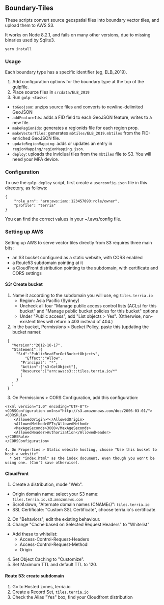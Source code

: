 ## Boundary-Tiles

These scripts convert source geospatial files into boundary vector tiles, and upload them to AWS S3.

It works on Node 8.2.1, and fails on many other versions, due to missing binaries used by Sqlite3.


```
yarn install
```

### Usage

Each boundary type has a specific identifier (eg, ELB_2019).

1. Add configuration options for the boundary type at the top of the gulpfile.
2. Place source files in `srcdata/ELB_2019`
3. Run `gulp <task>`:

* `toGeojson`: unzips source files and converts to newline-delimited GeoJSON
* `addFeatureIds`: adds a FID field to each GeoJSON feature, writes to a new file.
* `makeRegionIds`: generates a regionids file for each region prop.
* `makeVectorTiles`: generates `mbtiles/ELB_2019.mbtiles` from the FID-enriched GeoJSON file.
* `updateRegionMapping`: adds or updates an entry in `regionMapping/regionMapping.json`.
* `deploy`: uploads the invidiual tiles from the `mbtiles` file to S3. You will need your MFA device.

### Configuration

To use the `gulp deploy` script, first create a `userconfig.json` file in this directory, as follows:

```
{
    "role_arn": "arn:aws:iam::123457890:role/owner",
    "profile": "terria"
}
```

You can find the correct values in your ~/.aws/config file.


### Setting up AWS

Setting up AWS to serve vector tiles directly from S3 requires three main bits: 

* an S3 bucket configured as a static website, with CORS enabled
* a Route53 subdomain pointing at it
* a CloudFront distribution pointing to the subdomain, with certificate and CORS settings


#### S3: Create bucket

1. Name it according to the subdomain you will use, eg `tiles.terria.io`
   * Region: Asia Pacific (Sydney)
   * Uncheck all four "Manage public access control lists (ACLs) for this bucket" and "Manage public bucket policies for this bucket" options
   * Under "Public access", add "List objects > Yes". (Otherwise, non-existent tiles will return a 403 instead of 404.)
2. In the bucket, Permissions > Bucket Policy, paste this (updating the bucket name):

```
 {
   "Version":"2012-10-17",
   "Statement":[{
     "Sid":"PublicReadForGetBucketObjects",
         "Effect":"Allow",
       "Principal": "*",
       "Action":["s3:GetObject"],
       "Resource":["arn:aws:s3:::tiles.terria.io/*"
       ]
     }
   ]
 }
```
3. On Permissions > CORS Configuration, add this configuration:

```
<?xml version="1.0" encoding="UTF-8"?>
<CORSConfiguration xmlns="http://s3.amazonaws.com/doc/2006-03-01/">
<CORSRule>
    <AllowedOrigin>*</AllowedOrigin>
    <AllowedMethod>GET</AllowedMethod>
    <MaxAgeSeconds>3000</MaxAgeSeconds>
    <AllowedHeader>Authorization</AllowedHeader>
</CORSRule>
</CORSConfiguration>

4. On Properties > Static website hosting, choose "Use this bucket to host a website"
  * Set "index.html" as the index document, even though you won't be using one. (Can't save otherwise).

```

#### CloudFront

1. Create a distribution, mode "Web".
  *  Origin domain name: select your S3 name: `tiles.terria.io.s3.amazonaws.com`
  * Scroll down, "Alternate domain names (CNAMEs)": `tiles.terria.io`
  * SSL Certificate: "Custom SSL Certificate", choose terria.io's certificate.
2. On "Behaviors", edit the existing behaviour.
3. Change "Cache based on Selected Request Headers" to "Whitelist"
  * Add these to whitelist:
    - Access-Control-Request-Headers
    - Access-Control-Request-Method
    - Origin
4. Set Object Caching to "Customize".
5. Set Maximum TTL and default TTL to 120.


#### Route 53: create subdomain

1. Go to Hosted zones, terria.io
2. Create a Record Set, `tiles.terria.io`
3. Check the Alias "Yes" box, find your Cloudfront distribution

